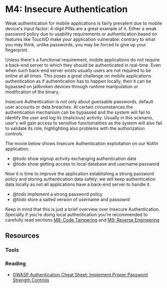 M4: Insecure Authentication
===========================

Weak authentication for mobile applications is fairly prevalent due to mobile
device's input factor: 4-digit PINs are a great example of it.
Either a weak password policy due to usability requirements or authentication
based on features like TouchID make your application vulnerable: contrary to
what you may think, unlike passwords, you may be forced to give up your
fingerprint.

Unless there's a functional requirement, mobile applications do not require a
back-end server to which they should be authenticated in real-time. Even when
such back-end server exists usually users are not required to be online at all
times. This poses a great challenge on mobile applications authentication as if
authentication has to happen locally, then it can be bypassed on jailbroken
devices through runtime manipulation or modification of the binary.

Insecure Authentication is not only about guessable passwords, default user
accounts or data breaches. At certain circumstances the authentication mechanism
can be bypassed and the system will fail to identify the user and log its
(malicious) activity. Usually in this scenario, user's will gain access to
sensitive functionalities as the system will also fail to validate its role,
highlighting also problems with the authorization controls.

The movie below shows Insecure Authentication exploitation on our Kotlin
application.

* @todo show signup activity exchanging authentication data
* @todo show getting access to local database and username:password

Now it is time to improve the application establishing a strong password policy
and storing authentication data safely: we will keep authentication data locally
as not all applications have a back-end server to handle it.

* @todo implement a strong password policy
* @todo store a salted version of username and passowrd

Keep in mind that this is just a brief overview over Insecure Authentication.
Specially if you're doing local authentication you're recommended to carefully
read sections [M8: Code Tampering][2] and [M9: Reverse Engineering][3]

## Resources

### Tools

### Reading

* [OWASP Authentication Cheat Sheet: Implement Proper Password Strength
  Controls][1]

[1]: https://www.owasp.org/index.php/Authentication_Cheat_Sheet#Implement_Proper_Password_Strength_Controls
[2]: ../m8-code-tampering/README.md
[3]: ../m9-reverse-engineering/README.md

